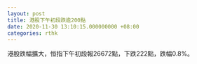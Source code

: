 ```yaml
---
layout: post
title: 港股下午初段跌逾200點
date: 2020-11-30 13:10:15.000000000 +08:00
categories: rthk
---
```


港股跌幅擴大，恒指下午初段報26672點，下跌222點，跌幅0.8%。
